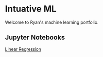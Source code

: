 # Intuative ML

Welcome to Ryan's machine learning portfolio.

## Jupyter Notebooks
[Linear Regression](linear_regression.ipynb)
